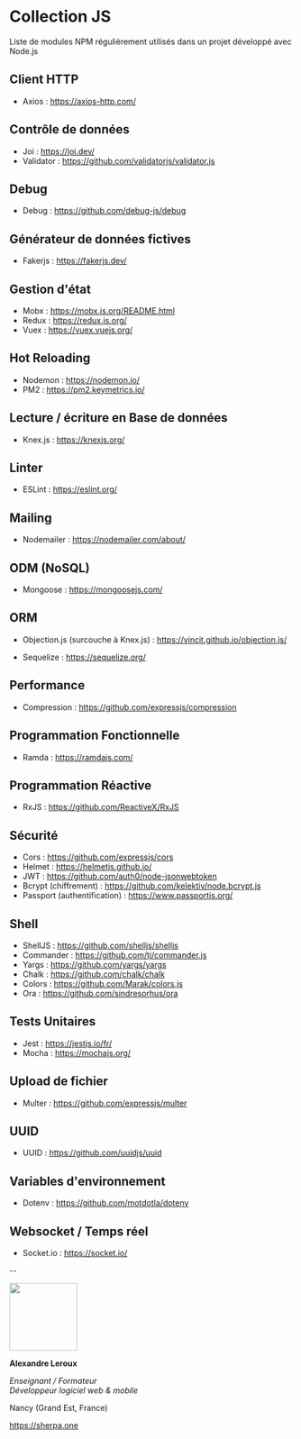 # Collection JS

Liste de modules NPM régulièrement utilisés dans un projet développé avec Node.js

## Client HTTP

- Axios : https://axios-http.com/

## Contrôle de données

- Joi : https://joi.dev/
- Validator : https://github.com/validatorjs/validator.js

## Debug

- Debug : https://github.com/debug-js/debug

## Générateur de données fictives

- Fakerjs : https://fakerjs.dev/

## Gestion d'état

- Mobx : https://mobx.js.org/README.html
- Redux : https://redux.js.org/
- Vuex : https://vuex.vuejs.org/

## Hot Reloading

- Nodemon : https://nodemon.io/
- PM2 : https://pm2.keymetrics.io/

## Lecture / écriture en Base de données

- Knex.js : https://knexjs.org/

## Linter

- ESLint : https://eslint.org/

## Mailing

- Nodemailer : https://nodemailer.com/about/

## ODM (NoSQL)

- Mongoose : https://mongoosejs.com/

## ORM

- Objection.js (surcouche à Knex.js) : https://vincit.github.io/objection.js/

- Sequelize : https://sequelize.org/

## Performance

- Compression : https://github.com/expressjs/compression

## Programmation Fonctionnelle

- Ramda : https://ramdajs.com/

## Programmation Réactive

- RxJS : https://github.com/ReactiveX/RxJS

## Sécurité

- Cors : https://github.com/expressjs/cors
- Helmet : https://helmetjs.github.io/
- JWT : https://github.com/auth0/node-jsonwebtoken
- Bcrypt (chiffrement) : https://github.com/kelektiv/node.bcrypt.js
- Passport (authentification) : https://www.passportjs.org/

## Shell

- ShellJS : https://github.com/shelljs/shelljs
- Commander : https://github.com/tj/commander.js
- Yargs : https://github.com/yargs/yargs
- Chalk : https://github.com/chalk/chalk
- Colors : https://github.com/Marak/colors.js
- Ora : https://github.com/sindresorhus/ora

## Tests Unitaires
- Jest : https://jestjs.io/fr/
- Mocha : https://mochajs.org/

## Upload de fichier

- Multer : https://github.com/expressjs/multer

## UUID

- UUID : https://github.com/uuidjs/uuid

## Variables d'environnement

- Dotenv : https://github.com/motdotla/dotenv

## Websocket / Temps réel

- Socket.io : https://socket.io/

--

<img src="https://sherpa.one/images/sherpa-logotype.png" width="120px">

__Alexandre Leroux__

_Enseignant / Formateur_<br>
_Développeur logiciel web & mobile_

Nancy (Grand Est, France)

https://sherpa.one

